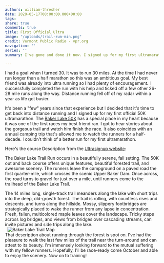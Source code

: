```yaml
---
authors: william-thresher
date: 2020-05-17T00:00:00.000+00:00
tags:
share: true
comments: true
title: First Official Ultra
image: "/uploads/trail-run-min.png"
credit: Vermont Public Radio - vpr.org
navigation: ''
series: ''
summary: I've gone and done it now. I signed up for my first ultramarathon.

---
```

I had a goal when I turned 30. It was to run 30 miles. At the time I had never run longer than a half marathon so this was an ambitious goal. My best friend was already into ultra running so I had plenty of encouragement. I successfully completed the run with his help and ticked off a few other 26-28 mile runs along the way. Distance running fell off of my radar within a year as life got busier.

It's been a "few" years since that experience but I decided that it's time to get back into distance running and I signed up for my first official 50K ultramarathon. The [Baker Lake 50K](https://www.nwenduranceevents.com/events/baker50k/ "Baker Lake 50K") has a special place in my heart because it was one of the first races my best friend ran. I got to hear stories about the gorgeous trail and watch him finish the race. It also coincides with an annual camping trip that's allowed me to watch the runners for a half-decade. I couldn't think of a better run for my first ultramarathon.

Here's the course Description from the [Ultrasignup website](https://ultrasignup.com/register.aspx?did=72991 "Baker Lake Ultrasignup"):

The Baker Lake Trail Run occurs in a beautifully serene, fall setting. The 50K out and back course offers unique features, beautiful forested trail, and awesome scenery. The runners leave the campground on a paved road the first quarter-mile, which crosses the scenic Upper Baker Dam. Once across, the road turns to gravel for just over a mile, until runners come to the trailhead of the Baker Lake Trail.

The 14 miles long, single-track trail meanders along the lake with short trips into the deep, old-growth forest. The trail is rolling, with countless rises and descents, and turns along the hillside. Mossy, slippery footbridges are strategically placed to wake the runner from any lapse in concentration. Fresh, fallen, multicolored maple leaves cover the landscape. Tricky steps across log bridges, and views from bridges over cascading streams, can invite pictures and side trips along the lake.  
&nbsp;
![Baker Lake Trail Map](/blog/uploads/baker-lake-map-min.png#center)  
That description about running through the forest is spot on. I've had the pleasure to walk the last few miles of the trail near the turn-around and can attest to its beauty. I'm immensely looking forward to the mutual suffering with my fellow runners. Hopefully, I'll be race-ready come October and able to enjoy the scenery. Now on to training!
